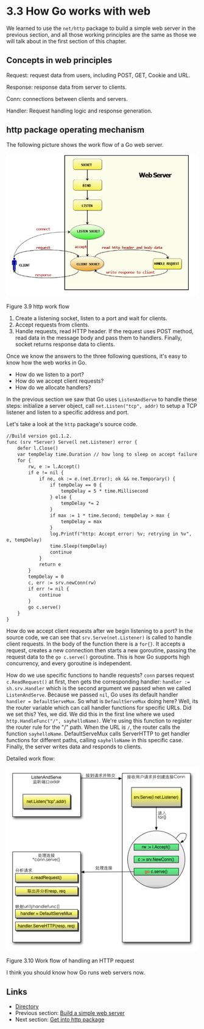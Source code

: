 # 3.3 How Go works with web

We learned to use the `net/http` package to build a simple web server in the previous section, and all those working principles are the same as those we will talk about in the first section of this chapter.

## Concepts in web principles

Request: request data from users, including POST, GET, Cookie and URL.

Response: response data from server to clients.

Conn: connections between clients and servers.

Handler: Request handling logic and response generation.

## http package operating mechanism

The following picture shows the work flow of a Go web server.

![](images/3.3.http.png?raw=true)

Figure 3.9 http work flow

1. Create a listening socket, listen to a port and wait for clients.
2. Accept requests from clients.
3. Handle requests, read HTTP header. If the request uses POST method, read data in the message body and pass them to handlers. Finally, socket returns response data to clients.

Once we know the answers to the three following questions, it's easy to know how the web works in Go.

- How do we listen to a port?
- How do we accept client requests?
- How do we allocate handlers?

In the previous section we saw that Go uses `ListenAndServe` to handle these steps: initialize a server object, call `net.Listen("tcp", addr)` to setup a TCP listener and listen to a specific address and port.

Let's take a look at the `http` package's source code.

	//Build version go1.1.2.
	func (srv *Server) Serve(l net.Listener) error {
		defer l.Close()
		var tempDelay time.Duration // how long to sleep on accept failure
		for {
			rw, e := l.Accept()
			if e != nil {
				if ne, ok := e.(net.Error); ok && ne.Temporary() {
					if tempDelay == 0 {
						tempDelay = 5 * time.Millisecond
					} else {
						tempDelay *= 2
					}
					if max := 1 * time.Second; tempDelay > max {
						tempDelay = max
					}
					log.Printf("http: Accept error: %v; retrying in %v", e, tempDelay)
					time.Sleep(tempDelay)
					continue
				}
				return e
			}
			tempDelay = 0
			c, err := srv.newConn(rw)
			if err != nil {
				continue
			}
			go c.serve()
		}
	}

	
How do we accept client requests after we begin listening to a port? In the source code, we can see that `srv.Serve(net.Listener)` is called to handle client requests. In the body of the function there is a `for{}`. It accepts a request, creates a new connection then starts a new goroutine, passing the request data to the `go c.serve()` goroutine. This is how Go supports high concurrency, and every goroutine is independent.

How do we use specific functions to handle requests? `conn` parses request `c.ReadRequest()` at first, then gets the corresponding handler: `handler := sh.srv.Handler` which is the second argument we passed when we called `ListenAndServe`. Because we passed `nil`, Go uses its default handler `handler = DefaultServeMux`. So what is `DefaultServeMux` doing here? Well, its the router variable which can call handler functions for specific URLs. Did we set this? Yes, we did. We did this in the first line where we used `http.HandleFunc("/", sayhelloName)`. We're using this function to register the router rule for the "/" path. When the URL is `/`, the router calls the function `sayhelloName`. DefaultServeMux calls ServerHTTP to get handler functions for different paths, calling `sayhelloName` in this specific case. Finally, the server writes data and responds to clients.

Detailed work flow:

![](images/3.3.illustrator.png?raw=true)

Figure 3.10 Work flow of handling an HTTP request

I think you should know how Go runs web servers now.

## Links

- [Directory](preface.md)
- Previous section: [Build a simple web server](03.2.md)
- Next section: [Get into http package](03.4.md)
